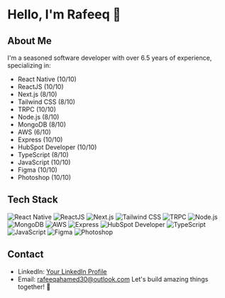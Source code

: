 # Hello, I'm Rafeeq 👋

## About Me
I'm a seasoned software developer with over 6.5 years of experience, specializing in:

- React Native (10/10)
- ReactJS (10/10)
- Next.js (8/10)
- Tailwind CSS (8/10)
- TRPC (10/10)
- Node.js (8/10)
- MongoDB (8/10)
- AWS (6/10)
- Express (10/10)
- HubSpot Developer (10/10)
- TypeScript (8/10)
- JavaScript (10/10)
- Figma (10/10)
- Photoshop (10/10)

## Tech Stack
![React Native](https://img.shields.io/badge/React_Native-10/10-blue)
![ReactJS](https://img.shields.io/badge/ReactJS-10/10-blue)
![Next.js](https://img.shields.io/badge/Next.js-8/10-blue)
![Tailwind CSS](https://img.shields.io/badge/Tailwind_CSS-8/10-blue)
![TRPC](https://img.shields.io/badge/TRPC-10/10-blue)
![Node.js](https://img.shields.io/badge/Node.js-8/10-green)
![MongoDB](https://img.shields.io/badge/MongoDB-8/10-green)
![AWS](https://img.shields.io/badge/AWS-6/10-orange)
![Express](https://img.shields.io/badge/Express-10/10-green)
![HubSpot Developer](https://img.shields.io/badge/HubSpot_Developer-10/10-blue)
![TypeScript](https://img.shields.io/badge/TypeScript-8/10-blue)
![JavaScript](https://img.shields.io/badge/JavaScript-10/10-yellow)
![Figma](https://img.shields.io/badge/Figma-10/10-purple)
![Photoshop](https://img.shields.io/badge/Photoshop-10/10-purple)

## Contact
- LinkedIn: [Your LinkedIn Profile]([https://www.linkedin.com/in/your-profile](https://www.linkedin.com/in/rafeeq-shaik-1140b114b/))
- Email: rafeeqahamed30@outlook.com
Let's build amazing things together! 🚀
